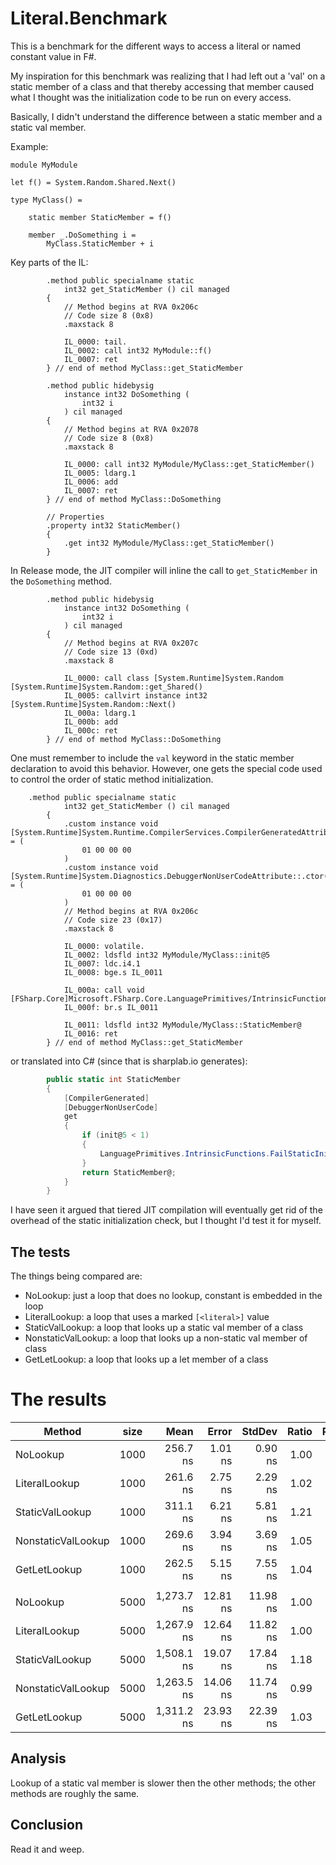 ﻿# Literal.Benchmark

This is a benchmark for the different ways to access a literal or named constant value in F#.

My inspiration for this benchmark was realizing 
that I had left out a 'val' on a static member of a class
and that thereby accessing that member caused what I thought was the initialization code
to be run on every access.

Basically, I didn't understand the difference between a static member and a static val member.

Example:

```F#
module MyModule

let f() = System.Random.Shared.Next()

type MyClass() =

    static member StaticMember = f()
    
    member _.DoSomething i =
        MyClass.StaticMember + i
```

Key parts of the IL:

```
        .method public specialname static 
            int32 get_StaticMember () cil managed 
        {
            // Method begins at RVA 0x206c
            // Code size 8 (0x8)
            .maxstack 8

            IL_0000: tail.
            IL_0002: call int32 MyModule::f()
            IL_0007: ret
        } // end of method MyClass::get_StaticMember

        .method public hidebysig 
            instance int32 DoSomething (
                int32 i
            ) cil managed 
        {
            // Method begins at RVA 0x2078
            // Code size 8 (0x8)
            .maxstack 8

            IL_0000: call int32 MyModule/MyClass::get_StaticMember()
            IL_0005: ldarg.1
            IL_0006: add
            IL_0007: ret
        } // end of method MyClass::DoSomething

        // Properties
        .property int32 StaticMember()
        {
            .get int32 MyModule/MyClass::get_StaticMember()
        }

```

In Release mode, the JIT compiler will inline the call to `get_StaticMember` in the `DoSomething` method.

```
        .method public hidebysig 
            instance int32 DoSomething (
                int32 i
            ) cil managed 
        {
            // Method begins at RVA 0x207c
            // Code size 13 (0xd)
            .maxstack 8

            IL_0000: call class [System.Runtime]System.Random [System.Runtime]System.Random::get_Shared()
            IL_0005: callvirt instance int32 [System.Runtime]System.Random::Next()
            IL_000a: ldarg.1
            IL_000b: add
            IL_000c: ret
        } // end of method MyClass::DoSomething

```

One must remember to include the `val` keyword in the static member declaration to avoid this behavior.
However, one gets the special code used to control the order of static method initialization.

```
    .method public specialname static 
            int32 get_StaticMember () cil managed 
        {
            .custom instance void [System.Runtime]System.Runtime.CompilerServices.CompilerGeneratedAttribute::.ctor() = (
                01 00 00 00
            )
            .custom instance void [System.Runtime]System.Diagnostics.DebuggerNonUserCodeAttribute::.ctor() = (
                01 00 00 00
            )
            // Method begins at RVA 0x206c
            // Code size 23 (0x17)
            .maxstack 8

            IL_0000: volatile.
            IL_0002: ldsfld int32 MyModule/MyClass::init@5
            IL_0007: ldc.i4.1
            IL_0008: bge.s IL_0011

            IL_000a: call void [FSharp.Core]Microsoft.FSharp.Core.LanguagePrimitives/IntrinsicFunctions::FailStaticInit()
            IL_000f: br.s IL_0011

            IL_0011: ldsfld int32 MyModule/MyClass::StaticMember@
            IL_0016: ret
        } // end of method MyClass::get_StaticMember

```

or translated into C# (since that is sharplab.io generates):

```C#
        public static int StaticMember
        {
            [CompilerGenerated]
            [DebuggerNonUserCode]
            get
            {
                if (init@5 < 1)
                {
                    LanguagePrimitives.IntrinsicFunctions.FailStaticInit();
                }
                return StaticMember@;
            }
        }
```
        
I have seen it argued that tiered JIT compilation will eventually get rid of 
the overhead of the static initialization check, but I thought I'd test it for myself.



## The tests

The things being compared are:

- NoLookup:  just a loop that does no lookup, constant is embedded in the loop
- LiteralLookup:  a loop that uses a marked `[<literal>]` value
- StaticValLookup:  a loop that looks up a static val member of a class
- NonstaticValLookup:  a loop that looks up a non-static val member of class
- GetLetLookup:  a loop that looks up a let member of a class

# The results

| Method             | size | Mean       | Error    | StdDev   | Ratio | RatioSD |
|------------------- |----- |-----------:|---------:|---------:|------:|--------:|
| NoLookup           | 1000 |   256.7 ns |  1.01 ns |  0.90 ns |  1.00 |    0.00 |
| LiteralLookup      | 1000 |   261.6 ns |  2.75 ns |  2.29 ns |  1.02 |    0.01 |
| StaticValLookup    | 1000 |   311.1 ns |  6.21 ns |  5.81 ns |  1.21 |    0.02 |
| NonstaticValLookup | 1000 |   269.6 ns |  3.94 ns |  3.69 ns |  1.05 |    0.02 |
| GetLetLookup       | 1000 |   262.5 ns |  5.15 ns |  7.55 ns |  1.04 |    0.03 |
|                    |      |            |          |          |       |         |
| NoLookup           | 5000 | 1,273.7 ns | 12.81 ns | 11.98 ns |  1.00 |    0.00 |
| LiteralLookup      | 5000 | 1,267.9 ns | 12.64 ns | 11.82 ns |  1.00 |    0.01 |
| StaticValLookup    | 5000 | 1,508.1 ns | 19.07 ns | 17.84 ns |  1.18 |    0.02 |
| NonstaticValLookup | 5000 | 1,263.5 ns | 14.06 ns | 11.74 ns |  0.99 |    0.01 |
| GetLetLookup       | 5000 | 1,311.2 ns | 23.93 ns | 22.39 ns |  1.03 |    0.02 |


## Analysis

Lookup of a static val member is slower then the other methods;  the other methods are roughly the same.

## Conclusion

Read it and weep.
